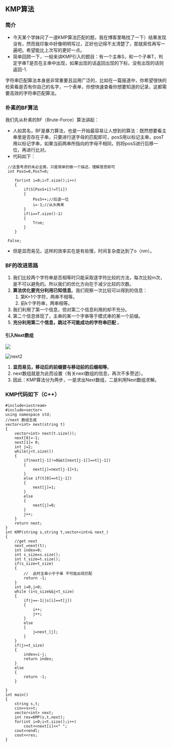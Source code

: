 ## KMP算法

### 简介

- 今天某个学妹问了一道KMP算法匹配的题，我在博客里略找了一下）结果发现没有，然而我印象中好像明明写过，正好也记得不太清楚了，那就索性再写一遍吧。希望能比上次写的更好一点。
- 简单回顾一下，一般来讲KMP引入的题目：有一个主串S，和一个子串T，判定字串T是否在主串中出现，如果出现的话返回出现的下标，没有出现的话则返回-1.

字符串匹配算法本身是非常重要且运用广泛的，比如在一篇报道中，你希望很快的检索看是否有你自己的名字，一个表单，你想快速查看你想要知道的记录，这都需要高效的字符串匹配算法。

### 朴素的BF算法

我们先从朴素的BF（Brute-Force）算法讲起：

- 人如其名，BF是暴力算法，也是一开始最容易让人想到的算法：既然想要看主串里是否存在子串，只要进行逐字母的匹配即可，posS用以标记主串，posT用以标记字串，如果当前两串所指向的字母不相同，则将posS进行后移一位，再进行比对。
- 代码如下：

```
 //这里考虑的未必全面，只是简单的做一个描述，理解意思即可
 int PosS=0,PosT=0;

 	for(int i=0;i<T.size();i++)
 	{
 		if(S[PosS+i]!=T[i])
 		{
 			PosS++;//后退一位
 			i=-1;//从头再来
 		}
 		if(i==T.size()-1)
 		{
 			True;
 		}
 	}
 
 False;
```

- 但是显而易见，这样的效率实在是有些慢，时间复杂度达到了o（nm）。

### BF的改进思路

1. 我们比较两个字符串是否相等时只能采取逐字符比较的方法，每次比较m次，是不可以避免的。所以我们的优化方向在于减少比较的次数。
2. **算法优化要充分利用已知信息**。我们观察一次比较可以得到的信息：
   1. 第K+1个字符，两串不相等。
   2. 前k个字符串，两串相等。
3. 我们利用了第一个信息，但对第二个信息利用的却不充分。
4. 第二个信息体现了，主串的某一个字串等于模式串的某一个前缀。
5. **充分利用第二个信息，跳过不可能成功的字符串匹配** 。

#### 引入Next数组

![](C:\Users\15052\Desktop\博客\KMP\next数组.png)

![next2](C:\Users\15052\Desktop\博客\KMP\next2.png)

1. **显而易见，移动后的前缀要与移动前的后缀相等**。
2. next数组就是为此而设置（有关next数组的信息，再次不多赘述）。
3. 因此：KMP算法分为两步，一是求出Next数组，二是利用Next数组求解。

### KMP代码如下（C++）

```
#include<iostream>
#include<vector>
using namespace std;
//next 数组生成
vector<int> next(string t)
{
    vector<int> next(t.size());
    next[0]=-1;
    next[1]= 0;
    int j=2;
    while(j<t.size())
    {
        if(next[j-1]!=0&&t[next[j-1]]==t[j-1])
        {
            next[j]=next[j-1]+1;
        }
        else if(t[0]==t[j-1])
        {
            next[j]=1;
        }
        else
        {
            next[j]=0;
        }
        j++;
    }
    return next;
}
int KMP(string s,string t,vector<int>& next_)
{
    //get next
    next_=next(t);
    int index=0;
    int s_size=s.size();
    int t_size=t.size();
    if(s_size<t_size)
    {
        //  此时主串小于子串 不可能出现匹配
        return -1;
    }
    int i=0,j=0;
    while (i<s_size&&j<t_size)
    {
        if(j==-1||s[i]==t[j])
        {
            i++;
            j++;
        }
        else
        {
            j=next_[j];
        }
    }
    if(j>=t_size)
    {
        index=i-j;
        return index;
    }
    else
    {
        return -1;
    }
    
}
int main()
{
    string s,t;
    cin>>s>>t;
    vector<int> next;
    int res=KMP(s,t,next);
    for(int i=0;i<t.size();i++)
        cout<<next[i]<<" ";
    cout<<endl;
    cout<<res;
}

```

